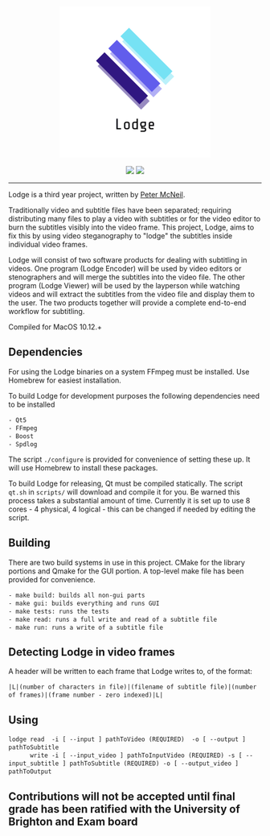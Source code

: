 <p align="center">
<img src="resources/logos/logo_half.png" alt="Lodge logo"/>
</p>
<p align="center">
<a href="https://travis-ci.org/petermcneil/lodge"><img src="https://travis-ci.org/petermcneil/lodge.svg?branch=master"/></a>
<a href="https://github.com/petermcneil/lodge/releases"><img src="https://img.shields.io/github/release-pre/petermcneil/lodge.svg"/></a>
</p>

---

Lodge is a third year project, written by [Peter McNeil](https://pop.ski).

Traditionally video and subtitle files have been separated; requiring distributing many files to play a video with 
subtitles or for the video editor to burn the subtitles visibly into the video frame.
This project, Lodge, aims to fix this by using video steganography to "lodge" the subtitles 
inside individual video frames.

Lodge will consist of two software products for dealing with subtitling in videos. One program (Lodge Encoder) will be 
used by video editors or stenographers and will merge the subtitles into the video file. The other program 
(Lodge Viewer) will be used by the layperson while watching videos and will extract the subtitles from the video file 
and display them to the user. The two products together will provide a complete end-to-end workflow for subtitling.


Compiled for MacOS 10.12.+

Dependencies
--
For using the Lodge binaries on a system FFmpeg must be installed. Use Homebrew for easiest installation.

To build Lodge for development purposes the following dependencies need to be installed

    - Qt5
    - FFmpeg
    - Boost
    - Spdlog
    
The script `./configure` is provided for convenience of setting these up. It will use Homebrew to install these packages.

To build Lodge for releasing, Qt must be compiled statically. The script `qt.sh` in `scripts/` will download and compile it for you. Be warned
this process takes a substantial amount of time. Currently it is set up to use 8 cores - 4 physical, 4 logical - this can be changed if needed
by editing the script.


Building
---
There are two build systems in use in this project. CMake for the library portions and Qmake for the GUI portion. A top-level make file has been provided for convenience.

    - make build: builds all non-gui parts
    - make gui: builds everything and runs GUI
    - make tests: runs the tests
    - make read: runs a full write and read of a subtitle file
    - make run: runs a write of a subtitle file 

Detecting Lodge in video frames
---
A header will be written to each frame that Lodge writes to, of the format:

```
|L|(number of characters in file)|(filename of subtitle file)|(number of frames)|(frame number - zero indexed)|L|
```

Using
---

```
lodge read  -i [ --input ] pathToVideo (REQUIRED)  -o [ --output ] pathToSubtitle 
      write -i [ --input_video ] pathToInputVideo (REQUIRED) -s [ --input_subtitle ] pathToSubtitle (REQUIRED) -o [ --output_video ] pathToOutput
```


Contributions will not be accepted until final grade has been ratified with the University of Brighton and Exam board
---
